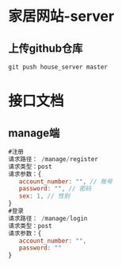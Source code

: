 # 家居网站-server

## 上传github仓库

```
git push house_server master
```

# 接口文档

## manage端

```javascript
#注册
请求路径： /manage/register
请求类型：post
请求参数：{
​	account_number: "", // 账号
​	password: "", // 密码
​	sex: 1, // 性别
}
#登录
请求路径： /manage/login
请求类型：post
请求参数：{
​	account_number: "",
​	password: ""
}
```

